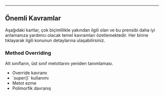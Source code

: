 ---

## Önemli Kavramlar

Aşağıdaki kartlar, çok biçimlilikle yakından ilgili olan ve bu prensibi daha iyi anlamanıza yardımcı olacak temel kavramları özetlemektedir. Her birine tıklayarak ilgili konunun detaylarına ulaşabilirsiniz.

<div className="grid grid-cols-1 md:grid-cols-2 gap-6 mt-8">
  <Link href="/topics/python/nesne-tabanli-programlama/method-overriding" className="no-underline">
    <div className="bg-amber-50 dark:bg-gray-800 p-6 rounded-lg shadow-md hover:shadow-lg transition-shadow duration-300 h-full">
      <h3 className="text-xl font-bold text-amber-700 dark:text-amber-400 mt-0">
        <Icon.GitBranch className="inline-block mr-2" />
        Method Overriding
      </h3>
      <p className="text-gray-600 dark:text-gray-300">
        Alt sınıfların, üst sınıf metotlarını yeniden tanımlaması.
      </p>
      <ul className="list-disc pl-5 text-gray-600 dark:text-gray-300">
        <li>Override kavramı</li>
        <li>`super()` kullanımı</li>
        <li>Metot ezme</li>
        <li>Polimorfik davranış</li>
      </ul>
    </div>
  </Link>
  <div className="bg-sky-50 dark:bg-gray-800 p-6 rounded-lg shadow-md h-full"> 